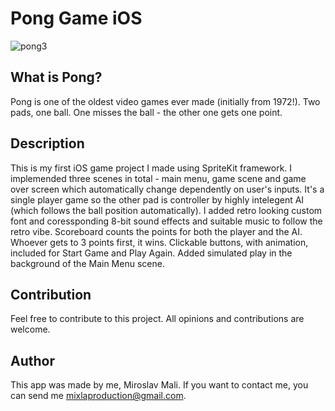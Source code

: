 # Pong Game iOS

![pong3](https://user-images.githubusercontent.com/68731924/131141675-56bb0aad-4ee7-4ba8-a8df-9d576e6ab9b2.png)

## What is Pong?

Pong is one of the oldest video games ever made (initially from 1972!). Two pads, one ball. One misses the ball - the other one gets one point.

## Description

This is my first iOS game project I made using SpriteKit framework. 
I implemended three scenes in total - main menu, game scene and game over screen which automatically change dependently on user's inputs.
It's a single player game so the other pad is controller by highly intelegent AI (which follows the ball position automatically).
I added retro looking custom font and coressponding 8-bit sound effects and suitable music to follow the retro vibe.
Scoreboard counts the points for both the player and the AI. Whoever gets to 3 points first, it wins.
Clickable buttons, with animation, included for Start Game and Play Again.
Added simulated play in the background of the Main Menu scene.

## Contribution

Feel free to contribute to this project. All opinions and contributions are welcome.

## Author

This app was made by me, Miroslav Mali. If you want to contact me, you can send me mixlaproduction@gmail.com.
